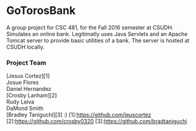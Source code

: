 # GoTorosBank  
A group project for CSC 481, for the Fall 2016 semester at CSUDH. Simulates an online bank. 
Legitimatly uses Java Servlets and an Apache Tomcat server to provide basic utilities of a bank.
The server is hosted at CSUDH locally. 

### Project Team   
[Jesus Cortez][1]  
Josue Flores  
Daniel Hernandez  
[Crosby Lanham][2]  
Rudy Leiva  
DaMond Smith  
[Bradley Taniguchi][3]
:)
[1]:https://github.com/jeuscortez
[2]:https://github.com/crosby0320
[3]:https://github.com/bradtaniguchi

